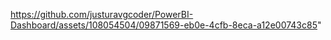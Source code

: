 https://github.com/justuravgcoder/PowerBI-Dashboard/assets/108054504/09871569-eb0e-4cfb-8eca-a12e00743c85"

<!---
justuravgcoder/justuravgcoder is a ✨ special ✨ repository because its `README.md` (this file) appears on your GitHub profile.
You can click the Preview link to take a look at your changes.
--->
